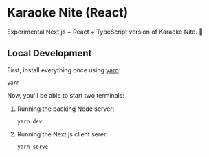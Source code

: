 # Karaoke Nite (React)

Experimental Next.js + React + TypeScript version of Karaoke Nite. 🚀

## Local Development

First, install everything once using [yarn](https://yarnpkg.com/):

```shell
yarn
```

Now, you'll be able to start two terminals:

1. Running the backing Node server:

   ```shell
   yarn dev
   ```

2. Running the Next.js client serer:

   ```shell
   yarn serve
   ```
